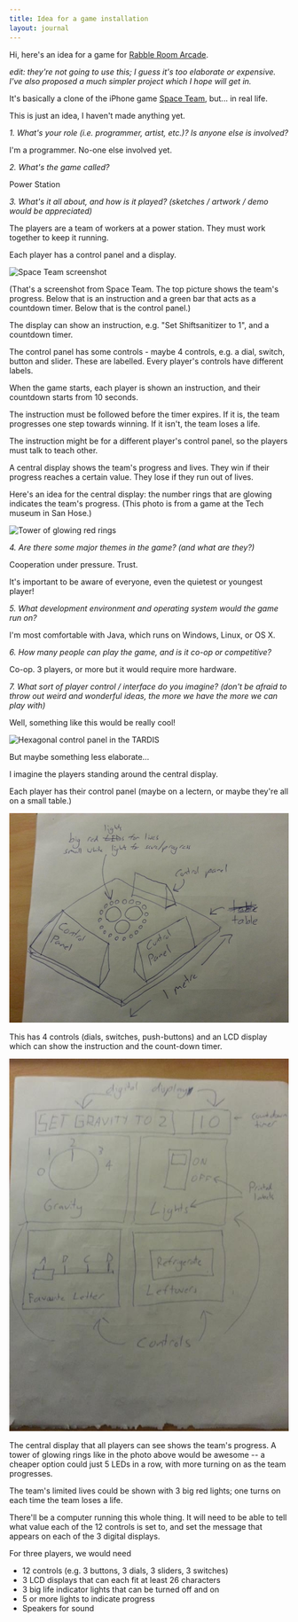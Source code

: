 ```yaml
---
title: Idea for a game installation
layout: journal
---
```


Hi, here's an idea for a game for [Rabble Room Arcade](http://rabbleroom.co.nz/).

_edit: they're not going to use this; I guess it's too elaborate or expensive. I've also proposed a much simpler project which I hope will get in._

It's basically a clone of the iPhone game [Space Team](https://itunes.apple.com/us/app/spaceteam/id570510529?mt=8), but... in real life.

This is just an idea, I haven't made anything yet.

_1. What's your role (i.e. programmer, artist, etc.)? Is anyone else is involved?_

I'm a programmer. No-one else involved yet.

_2. What's the game called?_

Power Station

_3. What's it all about, and how is it played? (sketches / artwork / demo would be appreciated)_

The players are a team of workers at a power station. They must work together to keep it running.

Each player has a control panel and a display.

![Space Team screenshot](http://a5.mzstatic.com/us/r1000/083/Purple/v4/e0/f1/18/e0f118c9-d022-9414-93b1-4bc3b9b52398/mzl.rkckofxw.320x480-75.jpg)

(That's a screenshot from Space Team. The top picture shows the team's progress. Below that is an instruction and a green bar that acts as a countdown timer. Below that is the control panel.)

The display can show an instruction, e.g. "Set Shiftsanitizer to 1", and a countdown timer.

The control panel has some controls - maybe 4 controls, e.g. a dial, switch, button and slider. These are labelled. Every player's controls have different labels.

When the game starts, each player is shown an instruction, and their countdown starts from 10 seconds.

The instruction must be followed before the timer expires. If it is, the team progresses one step towards winning. If it isn't, the team loses a life.

The instruction might be for a different player's control panel, so the players must talk to teach other.

A central display shows the team's progress and lives. They win if their progress reaches a certain value. They lose if they run out of lives.

Here's an idea for the central display: the number rings that are glowing indicates the team's progress. (This photo is from a game at the Tech museum in San Hose.)

![Tower of glowing red rings](http://www.thegomom.com/wp-content/uploads/2012/09/Tech-Museum-Power-Tower.jpg)

_4. Are there some major themes in the game? (and what are they?)_

Cooperation under pressure. Trust.

It's important to be aware of everyone, even the quietest or youngest player!

_5. What development environment and operating system would the game run on?_

I'm most comfortable with Java, which runs on Windows, Linux, or OS X.

_6. How many people can play the game, and is it co-op or competitive?_

Co-op. 3 players, or more but it would require more hardware.

_7. What sort of player control / interface do you imagine? (don't be afraid to throw out weird and wonderful ideas, the more we have the more we can play with)_

Well, something like this would be really cool!

![Hexagonal control panel in the TARDIS](http://upload.wikimedia.org/wikipedia/en/0/0d/TARDIS_console_1983.jpg)

But maybe something less elaborate...

I imagine the players standing around the central display.

Each player has their control panel (maybe on a lectern, or maybe they're all on a small table.)

![drawing of control panels on a table with lights in the middle](/journal/images/2013-06-23-rabble-room-2.jpg)

This has 4 controls (dials, switches, push-buttons) and an LCD display which can show the instruction and the count-down timer.

![drawing of control panel with LCD display and 4 control knobs or buttons](/journal/images/2013-06-23-rabble-room-1.jpg)

The central display that all players can see shows the team's progress. A tower of glowing rings like in the photo above would be awesome -- a cheaper option could just 5 LEDs in a row, with more turning on as the team progresses.

The team's limited lives could be shown with 3 big red lights; one turns on each time the team loses a life.

There'll be a computer running this whole thing. It will need to be able to tell what value each of the 12 controls is set to, and set the message that appears on each of the 3 digital displays.

For three players, we would need

* 12 controls (e.g. 3 buttons, 3 dials, 3 sliders, 3 switches)
* 3 LCD displays that can each fit at least 26 characters
* 3 big life indicator lights that can be turned off and on
* 5 or more lights to indicate progress
* Speakers for sound
